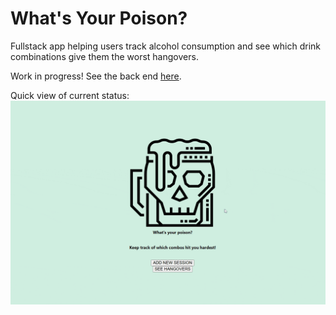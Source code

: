 # What's Your Poison?

Fullstack app helping users track alcohol consumption and see which drink combinations give them the worst hangovers. 

Work in progress! See the back end [here](https://github.com/vglampard/pick-your-poison). 

Quick view of current status:
![](https://github.com/vglampard/pick-your-poison-fe/blob/master/public/pickyourpoison.gif)
